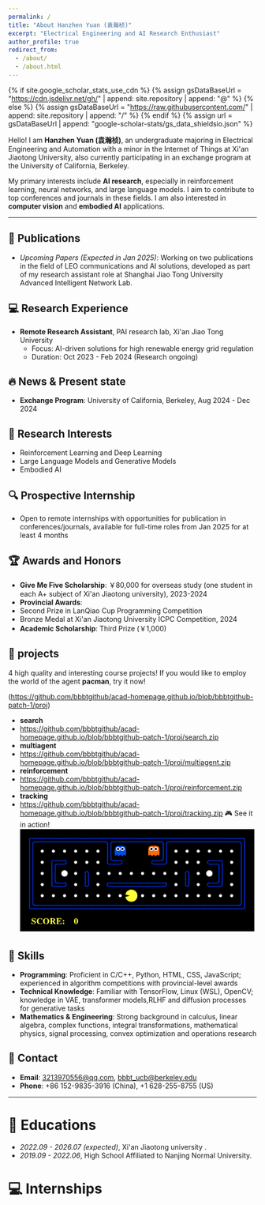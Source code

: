 ```yaml
---
permalink: /
title: "About Hanzhen Yuan (袁瀚桢)"
excerpt: "Electrical Engineering and AI Research Enthusiast"
author_profile: true
redirect_from: 
  - /about/
  - /about.html
---
```


{% if site.google_scholar_stats_use_cdn %}
{% assign gsDataBaseUrl = "https://cdn.jsdelivr.net/gh/" | append: site.repository | append: "@" %}
{% else %}
{% assign gsDataBaseUrl = "https://raw.githubusercontent.com/" | append: site.repository | append: "/" %}
{% endif %}
{% assign url = gsDataBaseUrl | append: "google-scholar-stats/gs_data_shieldsio.json" %}

<span class='anchor' id='about-me'></span>

Hello! I am **Hanzhen Yuan (袁瀚桢)**, an undergraduate majoring in Electrical Engineering and Automation with a minor in the Internet of Things at Xi'an Jiaotong University, also currently participating in an exchange program at the University of California, Berkeley.

My primary interests include **AI research**, especially in reinforcement learning, neural networks, and large language models. I aim to contribute to top conferences and journals in these fields. I am also interested in **computer vision** and **embodied AI** applications.

---
## 📝 Publications
- *Upcoming Papers (Expected in Jan 2025)*: Working on two publications in the field of LEO communications and AI solutions, developed as part of my research assistant role at Shanghai Jiao Tong University Advanced Intelligent Network Lab.
  
## 💻 Research Experience
- **Remote Research Assistant**, PAI research lab, Xi'an Jiao Tong University
  - Focus: AI-driven solutions for high renewable energy grid regulation
  - Duration: Oct 2023 - Feb 2024 (Research ongoing)

## 🔥 News & Present state
- **Exchange Program**: University of California, Berkeley, Aug 2024 - Dec 2024

## 📜 Research Interests
- Reinforcement Learning and Deep Learning
- Large Language Models and Generative Models
- Embodied AI

## 🔍 Prospective Internship
- Open to remote internships with opportunities for publication in conferences/journals, available for full-time roles from Jan 2025 for at least 4 months

## 🏆 Awards and Honors
- **Give Me Five Scholarship**: ￥80,000 for overseas study (one student in each A+ subject of Xi'an Jiaotong university), 2023-2024
- **Provincial Awards**:
- Second Prize in LanQiao Cup Programming Competition
- Bronze Medal at Xi'an Jiaotong University ICPC Competition, 2024
- **Academic Scholarship**: Third Prize (￥1,000)

## 🧱 projects 
4 high quality and interesting course projects! If you would like to employ the world of the agent **pacman**, try it now!

(https://github.com/bbbtgithub/acad-homepage.github.io/blob/bbbtgithub-patch-1/proj)
- **search**
- https://github.com/bbbtgithub/acad-homepage.github.io/blob/bbbtgithub-patch-1/proj/search.zip
- **multiagent**
- https://github.com/bbbtgithub/acad-homepage.github.io/blob/bbbtgithub-patch-1/proj/multiagent.zip
- **reinforcement**
- https://github.com/bbbtgithub/acad-homepage.github.io/blob/bbbtgithub-patch-1/proj/reinforcement.zip
- **tracking**
- https://github.com/bbbtgithub/acad-homepage.github.io/blob/bbbtgithub-patch-1/proj/tracking.zip
🎮 See it in action!
![Pacman Game Demo](https://github.com/bbbtgithub/acad-homepage.github.io/blob/bbbtgithub-patch-1/images/pacman_game.gif?raw=true)


## 🔧 Skills
- **Programming**: Proficient in C/C++, Python, HTML, CSS, JavaScript; experienced in algorithm competitions with provincial-level awards
- **Technical Knowledge**: Familiar with TensorFlow, Linux (WSL), OpenCV; knowledge in VAE, transformer models,RLHF and diffusion processes for generative tasks
- **Mathematics & Engineering**: Strong background in calculus, linear algebra, complex functions, integral transformations, mathematical physics, signal processing, convex optimization and operations research

## 💬 Contact
- **Email**: [3213970556@qq.com](mailto:3213970556@qq.com), [bbbt_ucb@berkeley.edu](mailto:bbbt_ucb@berkeley.edu)
- **Phone**: +86 152-9835-3916 (China), +1 628-255-8755 (US)

---

# 📖 Educations
- *2022.09 - 2026.07 (expected)*, Xi'an Jiaotong university . 
- *2019.09 - 2022.06*, High School Affiliated to Nanjing Normal University. 

# 💻 Internships

